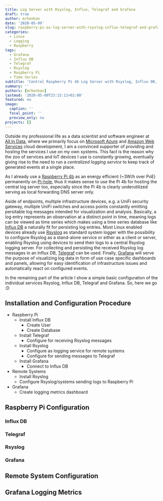 ```yaml
---
title: Log Server with Rsyslog, Influx, Telegraf and Grafana
draft: true
author: mrhenhan
date: '2020-05-09'
slug: raspberry-pi-as-log-server-with-rsyslog-influx-telegraf-and-grafana
categories:
  - Linux
  - Logging
  - Raspberry
tags:
  - Grafana
  - Influx DB
  - Telegraf
  - Rsyslog
  - Raspberry Pi
  - Time Series
subtitle: 'Central Raspberry Pi 4b Log Server with Rsyslog, Influx DB, Telegraf and Grafana'
summary: ''
authors: [mrhenhan]
lastmod: '2020-05-09T23:15:11+02:00'
featured: no
image:
  caption: ''
  focal_point: ''
  preview_only: no
projects: []
---
```

Outside my professional life as a data scientist and software engineer at [All.In Data](https://www.all-in-data.de/de/), where we primarily focus on [Microsoft Azure](https://azure.microsoft.com) and [Amazon Web Services](https://aws.amazon.com/) cloud development, I am a convinced supporter of providing and hosting the services I use on my own systems. This fact is the reason why the zoo of services and IoT devices I use is constantly growing, eventually giving rise to the need to run a _centralized logging service_ to keep track of generated events at a single place.

As I already use a [Raspberry Pi 4b](https://www.raspberrypi.org/products/raspberry-pi-4-model-b/) as an energy efficient (~3W/h over PoE) permanently on [Pi-hole](https://pi-hole.net/), thus it makes sense to use the Pi 4b for hosting the central log server too, especially since the Pi 4b is clearly underutilized serving as local forwarding DNS server only.

Aside of endpoints, multiple infrastructure devices, e.g. a UniFi security gateway, multiple UniFi switches and access points constantly emitting persitable log messages intended for visualization and analysis. Basically,  a log entry represents an observation at a distinct point in time, meaning logs can be viewed as time series which makes using a time series database like [Influx DB](https://www.influxdata.com/) a naturally fit for persisting log entries. Most Linux enabled devices already use [Rsyslog](https://www.rsyslog.com/) as standard system logger with the possibility to configure Rsyslog as a stand-alone service or either as a client or server, enabling Rsyslog using devices to send their logs to a central Rsyslog logging server. For collecting and persisting the received Rsyslog log messages in an Influx DB, [Telegraf](https://www.influxdata.com/time-series-platform/telegraf/) can be used. Finally, [Grafana](https://grafana.com/) will serve the purpose of visualizing log data in form of use case specific dashboards and panels, allowing for easy identification of infrastructure issues and automatically react on configured events.

In the remaining part of the article I show a simple basic configuration of the individual services Rsyslog, Influx DB, Telegraf and Grafana. So, here we go :D


## Installation and Configuration Procedure

- Raspberry Pi
  - Install Influx DB
    - Create User
    - Create Database
  - Install Telegraf
    - Configure for receiving Rsyslog messages
  - Install Rsyslog
    - Configure as logging service for remote systems
    - Configure for sending messages to Telegraf
  - Install Grafana
    - Connect to Influx DB
- Remote Systems
  - Install Rsyslog
  - Configure Rsyslog/systems sending logs to Raspberry Pi
- Grafana
  - Create logging metrics dashboard
  

## Raspberry Pi Configuration

### Influx DB

### Telegraf

### Rsyslog

### Grafana

## Remote System Configuration


## Grafana Logging Metrics

